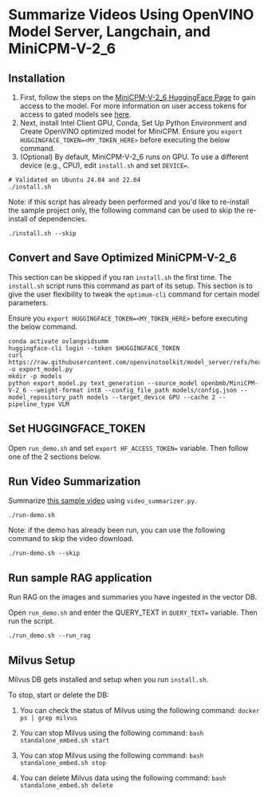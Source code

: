 # Summarize Videos Using OpenVINO Model Server, Langchain, and MiniCPM-V-2_6

## Installation

1. First, follow the steps on the [MiniCPM-V-2_6 HuggingFace Page](https://huggingface.co/openbmb/MiniCPM-V-2_6) to gain
access to the model. For more information on user access tokens for access to gated models
see [here](https://huggingface.co/docs/hub/en/security-tokens).
2. Next, install Intel Client GPU, Conda, Set Up Python Environment and Create OpenVINO optimized model for MiniCPM. Ensure you `export HUGGINGFACE_TOKEN=<MY_TOKEN_HERE>` before executing the below command.
3. (Optional) By default, MiniCPM-V-2_6 runs on GPU. To use a different device (e.g., CPU), edit `install.sh` and set `DEVICE=`.

```
# Validated on Ubuntu 24.04 and 22.04
./install.sh
```

Note: if this script has already been performed and you'd like to re-install the sample project only, the following
command can be used to skip the re-install of dependencies. 

```
./install.sh --skip
```

## Convert and Save Optimized MiniCPM-V-2_6

This section can be skipped if you ran `install.sh` the first time. The `install.sh` script runs this command as part of 
its setup. This section is to give the user flexibility to tweak the `optimum-cli` command for certain model parameters. 

Ensure you `export HUGGINGFACE_TOKEN=<MY_TOKEN_HERE>` before executing the below command. 
```
conda activate ovlangvidsumm
huggingface-cli login --token $HUGGINGFACE_TOKEN
curl https://raw.githubusercontent.com/openvinotoolkit/model_server/refs/heads/releases/2025/1/demos/common/export_models/export_model.py -o export_model.py
mkdir -p models
python export_model.py text_generation --source_model openbmb/MiniCPM-V-2_6 --weight-format int8 --config_file_path models/config.json --model_repository_path models --target_device GPU --cache 2 --pipeline_type VLM
```

## Set HUGGINGFACE_TOKEN

Open `run_demo.sh` and set `export HF_ACCESS_TOKEN=` variable. Then follow one of the 2 sections below.

## Run Video Summarization

Summarize [this sample video](https://github.com/intel-iot-devkit/sample-videos/raw/master/one-by-one-person-detection.mp4)
using `video_summarizer.py`.

```
./run-demo.sh 
```

Note: if the demo has already been run, you can use the following command to skip the video download.

```
./run-demo.sh --skip
```

## Run sample RAG application

Run RAG on the images and summaries you have ingested in the vector DB.

Open `run_demo.sh` and enter the QUERY_TEXT in `QUERY_TEXT=` variable. Then run the script.
```
./run_demo.sh --run_rag
```

## Milvus Setup

Milvus DB gets installed and setup when you run `install.sh`. 

To stop, start or delete the DB:

1. You can check the status of Milvus using the following command: `docker ps | grep milvus`

2. You can stop Milvus using the following command: `bash standalone_embed.sh start`
 
3. You can stop Milvus using the following command: `bash standalone_embed.sh stop`
 
4. You can delete Milvus data using the following command: `bash standalone_embed.sh delete`
